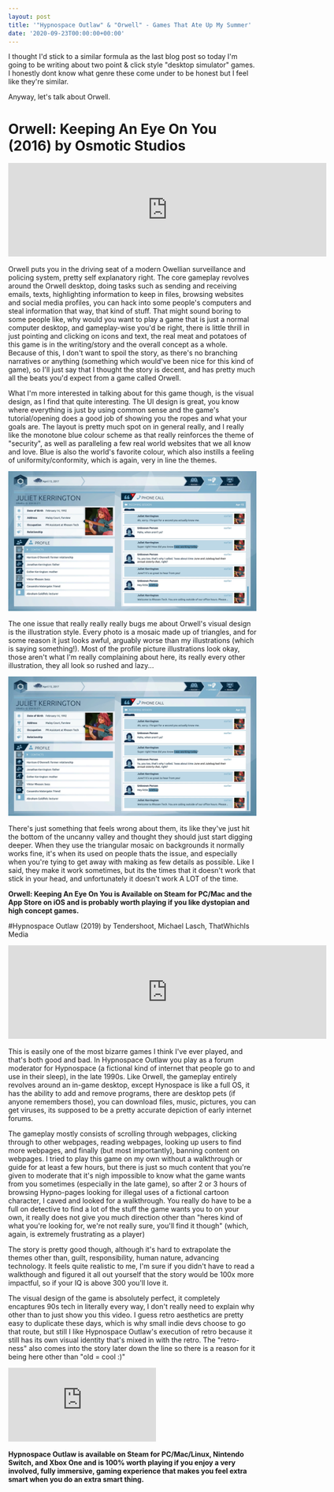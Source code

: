 ```yaml
---
layout: post
title: '"Hypnospace Outlaw" & "Orwell" - Games That Ate Up My Summer'
date: '2020-09-23T00:00:00+00:00'
---
```

I thought I'd stick to a similar formula as the last blog post so today I'm going to be writing about two point & click style "desktop simulator" games. I honestly dont know what genre these come under to be honest but I feel like they're similar. 

Anyway, let's talk about Orwell.

# Orwell: Keeping An Eye On You (2016) by Osmotic Studios

<iframe src="https://store.steampowered.com/widget/491950/" frameborder="0" width="646" height="190"></iframe>

Orwell puts you in the driving seat of a modern Owellian surveillance and policing system, pretty self explanatory right. The core gameplay revolves around the Orwell desktop, doing tasks such as sending and receiving emails, texts, highlighting information to keep in files, browsing websites and social media profiles, you can hack into some people's computers and steal information that way, that kind of stuff. That might sound boring to some people like, why would you want to play a game that is just a normal computer desktop, and gameplay-wise you'd be right, there is little thrill in just pointing and clicking on icons and text, the real meat and potatoes of this game is in the writing/story and the overall concept as a whole. Because of this, I don't want to spoil the story, as there's no branching narratives or anything (something which would've been nice for this kind of game), so I'll just say that I thought the story is decent, and has pretty much all the beats you'd expect from a game called Orwell. 

What I'm more interested in talking about for this game though, is the visual design, as I find that quite interesting. The UI design is great, you know where everything is just by using common sense and the game's tutorial/opening does a good job of showing you the ropes and what your goals are. The layout is pretty much spot on in general really, and I really like the monotone blue colour scheme as that really reinforces the theme of "security", as well as paralleling a few real world websites that we all know and love. Blue is also the world's favorite colour, which also instills a feeling of uniformity/conformity, which is again, very in line the themes. 

![Orwell Screenshot 1](assets/posts/gtaums_orwell1.png)

The one issue that really really really bugs me about Orwell's visual design is the illustration style. Every photo is a mosaic made up of triangles, and for some reason it just looks awful, arguably worse than my illustrations (which is saying something!). Most of the profile picture illustrations look okay, those aren't what I'm really complaining about here, its really every other illustration, they all look so rushed and lazy...

![Orwell Screenshot 2](assets/posts/gtaums_orwell1.png)


There's just something that feels wrong about them, its like they've just hit the bottom of the uncanny valley and thought they should just start digging deeper. When they use the triangular mosaic on backgrounds it normally works fine, it's when its used on people thats the issue, and especially when you're tying to get away with making as few details as possible. Like I said, they make it work sometimes, but its the times that it doesn't work that stick in your head, and unfortunately it doesn't work A LOT of the time.

**Orwell: Keeping An Eye On You is Available on Steam for PC/Mac and the App Store on iOS and is probably worth playing if you like dystopian and high concept games.**

#Hypnospace Outlaw (2019) by Tendershoot, Michael Lasch, ThatWhichIs Media

<iframe src="https://store.steampowered.com/widget/844590/" frameborder="0" width="646" height="190"></iframe>

This is easily one of the most bizarre games I think I've ever played, and that's both good and bad. In Hypnospace Outlaw you play as a forum moderator for Hypnospace (a fictional kind of internet that people go to and use in their sleep), in the late 1990s. Like Orwell, the gameplay entirely revolves around an in-game desktop, except Hynospace is like a full OS, it has the ability to add and remove programs, there are desktop pets (if anyone remembers those), you can download files, music, pictures, you can get viruses, its supposed to be a pretty accurate depiction of early internet forums. 

The gameplay mostly consists of scrolling through webpages, clicking through to other webpages, reading webpages, looking up users to find more webpages, and finally (but most importantly), banning content on webpages. I tried to play this game on my own without a walkthrough or guide for at least a few hours, but there is just so much content that you're given to moderate that it's nigh impossible to know what the game wants from you sometimes (especially in the late game), so after 2 or 3 hours of browsing Hypno-pages looking for illegal uses of a fictional cartoon character, I caved and looked for a walkthrough. You really do have to be a full on detective to find a lot of the stuff the game wants you to on your own, it really does not give you much direction other than "heres kind of what you're looking for, we're not really sure, you'll find it though" (which, again, is extremely frustrating as a player)

The story is pretty good though, although it's hard to extrapolate the themes other than, guilt, responsibility, human nature, advancing technology. It feels quite realistic to me, I'm sure if you didn't have to read a walkthough and figured it all out yourself that the story would be 100x more impactful, so if your IQ is above 300 you'll love it. 

The visual design of the game is absolutely perfect, it completely encaptures 90s tech in literally every way, I don't really need to explain why other than to just show you this video. I guess retro aesthetics are pretty easy to duplicate these days, which is why small indie devs choose to go that route, but still I like Hypnospace Outlaw's execution of retro because it still has its own visual identity that's mixed in with the retro. The "retro-ness" also comes into the story later down the line so there is a reason for it being here other than "old = cool :)"

<iframe class="youtube-embed" src="https://www.youtube.com/embed/Pb4Jul496QE" frameborder="0" allow="accelerometer; autoplay; clipboard-write; encrypted-media; gyroscope; picture-in-picture" allowfullscreen></iframe>

**Hypnospace Outlaw is available on Steam for PC/Mac/Linux, Nintendo Switch, and Xbox One and is 100% worth playing if you enjoy a very involved, fully immersive, gaming experience that makes you feel extra smart when you do an extra smart thing.**
